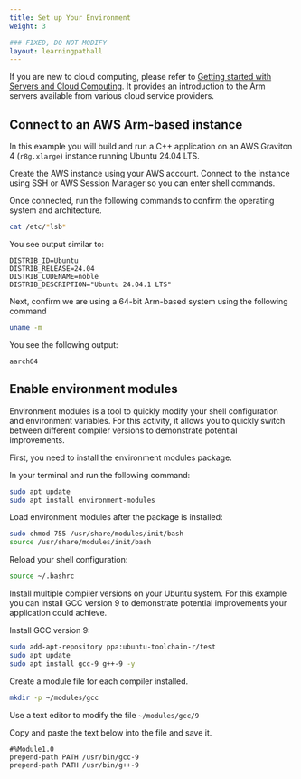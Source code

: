 ```yaml
---
title: Set up Your Environment
weight: 3

### FIXED, DO NOT MODIFY
layout: learningpathall
---
```


If you are new to cloud computing, please refer to [Getting started with Servers and Cloud Computing](https://learn.arm.com/learning-paths/servers-and-cloud-computing/intro/). It provides an introduction to the Arm servers available from various cloud service providers. 

## Connect to an AWS Arm-based instance

In this example you will build and run a C++ application on an AWS Graviton 4 (`r8g.xlarge`) instance running Ubuntu 24.04 LTS. 

Create the AWS instance using your AWS account. Connect to the instance using SSH or AWS Session Manager so you can enter shell commands. 

Once connected, run the following commands to confirm the operating system and architecture.

```bash
cat /etc/*lsb*
```

You see output similar to:

```output
DISTRIB_ID=Ubuntu
DISTRIB_RELEASE=24.04
DISTRIB_CODENAME=noble
DISTRIB_DESCRIPTION="Ubuntu 24.04.1 LTS"
```

Next, confirm we are using a 64-bit Arm-based system using the following command

```bash
uname -m
```

You see the following output:

```output
aarch64
```

## Enable environment modules

Environment modules is a tool to quickly modify your shell configuration and environment variables. For this activity, it allows you to quickly switch between different compiler versions to demonstrate potential improvements. 

First, you need to install the environment modules package. 

In your terminal and run the following command:

```bash
sudo apt update
sudo apt install environment-modules
```

Load environment modules after the package is installed: 

```bash
sudo chmod 755 /usr/share/modules/init/bash
source /usr/share/modules/init/bash
```

Reload your shell configuration:

```bash
source ~/.bashrc
```

Install multiple compiler versions on your Ubuntu system. For this example you can install GCC version 9 to demonstrate potential improvements your application could achieve. 

Install GCC version 9:

```bash
sudo add-apt-repository ppa:ubuntu-toolchain-r/test
sudo apt update
sudo apt install gcc-9 g++-9 -y
```

Create a module file for each compiler installed. 

```bash
mkdir -p ~/modules/gcc
```

Use a text editor to modify the file `~/modules/gcc/9`

Copy and paste the text below into the file and save it.

```console
#%Module1.0
prepend-path PATH /usr/bin/gcc-9
prepend-path PATH /usr/bin/g++-9
```


